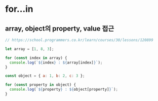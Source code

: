# for...in

## array, object의 property, value 접근

```js
// https://school.programmers.co.kr/learn/courses/30/lessons/120899

let array = [1, 8, 3];

for (const index in array) {
  console.log(`${index} : ${array[index]}`);
}

const object = { a: 1, b: 2, c: 3 };

for (const property in object) {
  console.log(`${property} : ${object[property]}`);
}
```
